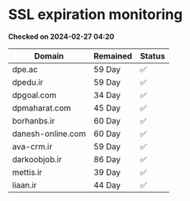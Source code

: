# SSL expiration monitoring

**Checked on 2024-02-27 04:20**

| Domain | Remained | Status       |
|--------|----------|--------------|
| dpe.ac     | 59 Day   | ✅ |
| dpedu.ir     | 59 Day   | ✅ |
| dpgoal.com     | 34 Day   | ✅ |
| dpmaharat.com     | 45 Day   | ✅ |
| borhanbs.ir     | 60 Day   | ✅ |
| danesh-online.com     | 60 Day   | ✅ |
| ava-crm.ir     | 59 Day   | ✅ |
| darkoobjob.ir     | 86 Day   | ✅ |
| mettis.ir     | 39 Day   | ✅ |
| liaan.ir     | 44 Day   | ✅ |
